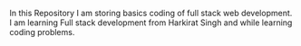 In this Repository I am storing basics coding of full stack web development. 
I am learning Full stack development from Harkirat Singh and while learning coding problems.
